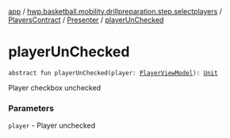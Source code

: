 [app](../../../index.md) / [hwp.basketball.mobility.drillpreparation.step.selectplayers](../../index.md) / [PlayersContract](../index.md) / [Presenter](index.md) / [playerUnChecked](.)

# playerUnChecked

`abstract fun playerUnChecked(player: `[`PlayerViewModel`](../../../hwp.basketball.mobility.entitiy.player/-player-view-model/index.md)`): `[`Unit`](https://kotlinlang.org/api/latest/jvm/stdlib/kotlin/-unit/index.html)

Player checkbox unchecked

### Parameters

`player` - Player unchecked